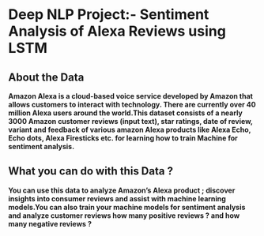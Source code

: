 # Deep NLP Project:- Sentiment Analysis of Alexa Reviews using LSTM

## About the Data
**Amazon Alexa is a cloud-based voice service developed by Amazon that allows customers to interact with technology. There are currently over 40 million Alexa users around the world.This dataset consists of a nearly 3000 Amazon customer reviews (input text), star ratings, date of review, variant and feedback of various amazon Alexa products like Alexa Echo, Echo dots, Alexa Firesticks etc. for learning how to train Machine for sentiment analysis.**

## What you can do with this Data ?
**You can use this data to analyze Amazon’s Alexa product ; discover insights into consumer reviews and assist with machine learning models.You can also train your machine models for sentiment analysis and analyze customer reviews how many positive reviews ? and how many negative reviews ?**
